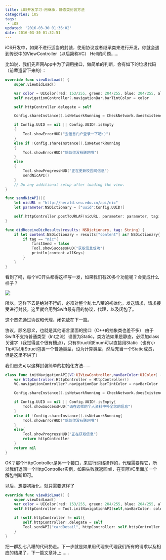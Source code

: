 ```yaml
---
title: iOS开发学习-用继承，静态类封装方法
categories: iOS
tags:
 - iOS
updated: '2016-03-30 01:36:02'
date: 2016-03-30 01:32:51
---
```


iOS开发中，如果不进行适当的封装，使用协议或者继承类来进行开发，你就会遇到传说中的ViewController（以后简称VC） Hell的问题……

比如说，我们先声网App中为了调用接口，做简单的判断，会有如下的垃圾代码（前辈遗留下来的）：

```swift
override func viewDidLoad() {
    super.viewDidLoad()

    var color = UIColor(red: 153/255, green: 204/255, blue: 204/255, alpha: 1)
    self.navigationController?.navigationBar.barTintColor = color

    self.httpController.delegate = self

    Config.shareInstance().isNetworkRunning = CheckNetwork.doesExistenceNetwork()

    if Config.UUID == nil || Config.UUID!.isEmpty
    {
        Tool.showErrorHUD("去信息门户登录一下吧:)")
    }
    else if !Config.shareInstance().isNetworkRunning
    {
        Tool.showErrorHUD("貌似你没有联网哦")
    }
    else
    {
        Tool.showProgressHUD("正在更新校园网信息")
        sendNicAPI()
    }
    // Do any additional setup after loading the view.
}

func sendNicAPI(){
    let nicURL = "http://herald.seu.edu.cn/api/nic"
    let parameter:NSDictionary = ["uuid":Config.UUID!]

    self.httpController.postToURLAF(nicURL, parameter: parameter, tag: "nic")
}

func didReceiveDicResults(results: NSDictionary, tag: String) {
    if let content:NSDictionary = results["content"] as? NSDictionary{
        if tag == "nic"{
            firstSend = false
            Tool.showSuccessHUD("获取信息成功")
            println(content.allKeys)
        }
    }
}
```

看到了吗，每个VC开头都得这样写一发，如果我们有20多个功能呢？会变成什么样子？

![](http://dreampiggy-image.test.upcdn.net/image/9/39/e8ffcb7a5101d2e7acd62c6d72e09.png)

所以，这样下去是绝对不行的，必须对整个乱七八糟的初始化，发送请求，请求接受进行封装，这里就会用到Swift最有用的协议，代理，以及闭包了。

这个首先通过协议和代理，闭包放在下一篇。

协议，顾名思义，也就是其他语言里面的接口（C++的抽象类也差不多） 由于Swift不支持普通类型（Int之流）设置为Static，类方法如果是静态，必须加class关键字（我觉得这个很有槽点），只有Struct和Enum可以直接用Static（也有小Tip可以用Struct包裹一个普通类型，设为计算类型，然后充当一个Static成员，但是这里不讲了）

我们首先可以这样封装简单的初始化方法……

```swift
class func initNavigationAPI(VC:UIViewController,navBarColor:UIColor) -> HttpController?{
    var httpController:HttpController = HttpController()
    VC.navigationController?.navigationBar.barTintColor = navBarColor

    Config.shareInstance().isNetworkRunning = CheckNetwork.doesExistenceNetwork()

    if Config.UUID == nil || Config.UUID!.isEmpty{
        Tool.showSuccessHUD("请在边栏的个人资料中补全您的信息")
    }
    else if !Config.shareInstance().isNetworkRunning{
        Tool.showErrorHUD("貌似你没有联网哦")
    }
    else{
        Tool.showProgressHUD("正在获取信息")
        return httpController
    }
    return nil
}
```

OK？那个HttpController是另一个接口，来进行网络操作的，代理需要靠它，所以我们返回一个HttpController实例，如果失败就返回nil，在实际VC里面加一个解包判断即可。

以后，想要初始化，就只需要这样了

```swift
override func viewDidLoad() {
    super.viewDidLoad()
    var color = UIColor(red: 153/255, green: 204/255, blue: 204/255, alpha: 1)
    self.httpController = Tool.initNavigationAPI(self,navBarColor: color) ?? nil

    if (self.httpController != nil){
        self.httpController!.delegate = self
        Tool.sendAPI("cardDetail", httpController: self.httpController!)
    }
}
```

把一群乱七八糟的代码扔走。下一步就是如果用代理来代理我们所有的请求以及相应的结果了，下一篇文章补上……